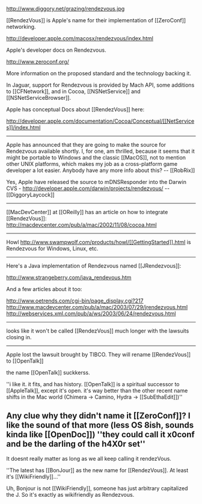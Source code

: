 

http://www.diggory.net/grazing/rendezvous.jpg

[[RendezVous]] is Apple's name for their implementation of [[ZeroConf]] networking.

http://developer.apple.com/macosx/rendezvous/index.html

Apple's developer docs on Rendezvous.

http://www.zeroconf.org/

More information on the proposed standard and the technology backing it.

In Jaguar, support for Rendezvous is provided by Mach API, some additions to [[CFNetwork]], and in Cocoa, [[NSNetService]] and [[NSNetServiceBrowser]]. 

Apple has conceptual Docs about [[RendezVous]] here:

http://developer.apple.com/documentation/Cocoa/Conceptual/[[NetServices]]/index.html

----

Apple has announced that they are going to make the source for Rendezvous available shortly. I, for one, am thrilled, because it seems that it might be portable to Windows and the classic [[MacOS]], not to mention other UNIX platforms, which makes my job as a cross-platform game developer a lot easier. Anybody have any more info about this? -- [[RobRix]]

Yes, Apple have released the source to mDNSResponder into the Darwin CVS - http://developer.apple.com/darwin/projects/rendezvous/ --[[DiggoryLaycock]]

----
[[MacDevCenter]] at [[OReilly]] has an article on how to integrate [[RendezVous]]:
http://macdevcenter.com/pub/a/mac/2002/11/08/cocoa.html

----

Howl http://www.swampwolf.com/products/howl/[[GettingStarted]].html is Rendezvous for Windows, Linux, etc.

----
Here's a Java implementation of Rendezvous named [[JRendezvous]]:

http://www.strangeberry.com/java_rendevous.htm

And a few articles about it too:

http://www.oetrends.com/cgi-bin/page_display.cgi?217
http://www.macdevcenter.com/pub/a/mac/2003/07/29/jrendezvous.html
http://webservices.xml.com/pub/a/ws/2003/06/24/rendezvous.html 

----

looks like it won't be called [[RendezVous]] much longer with the lawsuits closing in.

----

Apple lost the lawsuit brought by TIBCO. They will rename [[RendezVous]] to [[OpenTalk]]

the name [[OpenTalk]] suckkerss.

''i like it. it fits, and has history. [[OpenTalk]] is a spiritual successor to [[AppleTalk]], except it's open. it's way better than the other recent name shifts in the Mac world (Chimera -> Camino, Hydra -> [[SubEthaEdit]])''

Any clue why they didn't name it [[ZeroConf]]? I like the sound of that more (less OS 8ish, sounds kinda like [[OpenDoc]]) ''they could call it x0conf and be the darling of the h4X0r set''
----

It doesnt really matter as long as we all keep calling it rendezVous.

''The latest has [[BonJour]] as the new name for [[RendezVous]]. At least it's [[WikiFriendly]]...''

Uh, Bonjour is not [[WikiFriendly]], someone has just arbitrary capitalized the J. So it's exactly as wikifriendly as Rendezvous.